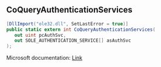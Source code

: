 ## CoQueryAuthenticationServices

```csharp
[DllImport("ole32.dll", SetLastError = true)]
public static extern int CoQueryAuthenticationServices(
   out uint pcAuthSvc,
   out SOLE_AUTHENTICATION_SERVICE[] asAuthSvc
);
```

Microsoft documentation: [Link](https://docs.microsoft.com/en-us/windows/win32/api/combaseapi/nf-combaseapi-coqueryauthenticationservices)
